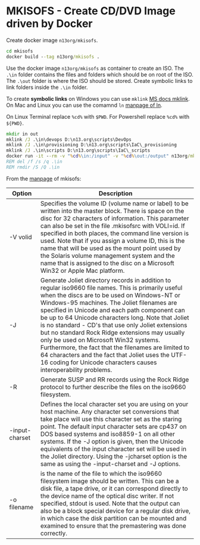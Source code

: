 # MKISOFS - Create CD/DVD Image driven by Docker

Create docker image `n13org/mkisofs`.

```cmd
cd mkisofs
docker build --tag n13org/mkisofs .
```

Use the docker image `n13org/mkisofs` as container to create an ISO. The `.\in` folder contains the files and folders which should be on root of the ISO. The `.\out` folder is where the ISO should be stored. Create symbolic links to link folders inside the `.\in` folder.  

To create **symbolic links** on Windows you can use `mklink` [MS docs mklink](https://docs.microsoft.com/de-de/windows-server/administration/windows-commands/mklink). On Mac and Linux you can use the comamnd `ln` [manpage of ln](https://linux.die.net/man/1/ln).  

On Linux Terminal replace `%cd%` with `$PWD`. For Powershell replace `%cd%` with `${PWD}`.

```cmd
mkdir in out
mklink /J .\in\devops D:\n13.org\scripts\DevOps
mklink /J .\in\provisioning D:\n13.org\scripts\IaC\_provisioning
mklink /J .\in\scripts D:\n13.org\scripts\IaC\_scripts
docker run -it --rm -v "%cd%\in:/input" -v "%cd%\out:/output" n13org/mkisofs mkisofs -V "MyVolumeName" -J -R -input-charset iso8859-1 -o /output/MyNewIso.iso /input
REM del /f /s /q .\in
REM rmdir /S /Q .\in
```

From the [manpage](https://linux.die.net/man/8/mkisofs) of mkisofs:

|Option|Description|
|---|---|
|-V volid|Specifies the volume ID (volume name or label) to be written into the master block. There is space on the disc for 32 characters of information. This parameter can also be set in the file .mkisofsrc with VOLI=id. If specified in both places, the command line version is used. Note that if you assign a volume ID, this is the name that will be used as the mount point used by the Solaris volume management system and the name that is assigned to the disc on a Microsoft Win32 or Apple Mac platform.|
|-J|Generate Joliet directory records in addition to regular iso9660 file names. This is primarily useful when the discs are to be used on Windows-NT or Windows-95 machines. The Joliet filenames are specified in Unicode and each path component can be up to 64 Unicode characters long. Note that Joliet is no standard - CD's that use only Joliet extensions but no standard Rock Ridge extensions may usually only be used on Microsoft Win32 systems. Furthermore, the fact that the filenames are limited to 64 characters and the fact that Joliet uses the UTF-16 coding for Unicode characters causes interoperability problems.|
|-R|Generate SUSP and RR records using the Rock Ridge protocol to further describe the files on the iso9660 filesystem.|
|-input-charset|Defines the local character set you are using on your host machine. Any character set conversions that take place will use this character set as the staring point. The default input character sets are cp437 on DOS based systems and iso8859-1 on all other systems. If the -J option is given, then the Unicode equivalents of the input character set will be used in the Joliet directory. Using the -jcharset option is the same as using the -input-charset and -J options.|
|-o filename|is the name of the file to which the iso9660 filesystem image should be written. This can be a disk file, a tape drive, or it can correspond directly to the device name of the optical disc writer. If not specified, stdout is used. Note that the output can also be a block special device for a regular disk drive, in which case the disk partition can be mounted and examined to ensure that the premastering was done correctly.|

